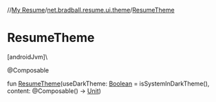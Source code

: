 //[My Resume](../../index.md)/[net.bradball.resume.ui.theme](index.md)/[ResumeTheme](-resume-theme.md)

# ResumeTheme

[androidJvm]\

@Composable

fun [ResumeTheme](-resume-theme.md)(useDarkTheme: [Boolean](https://kotlinlang.org/api/latest/jvm/stdlib/kotlin/-boolean/index.html) = isSystemInDarkTheme(), content: @Composable() -&gt; [Unit](https://kotlinlang.org/api/latest/jvm/stdlib/kotlin/-unit/index.html))
